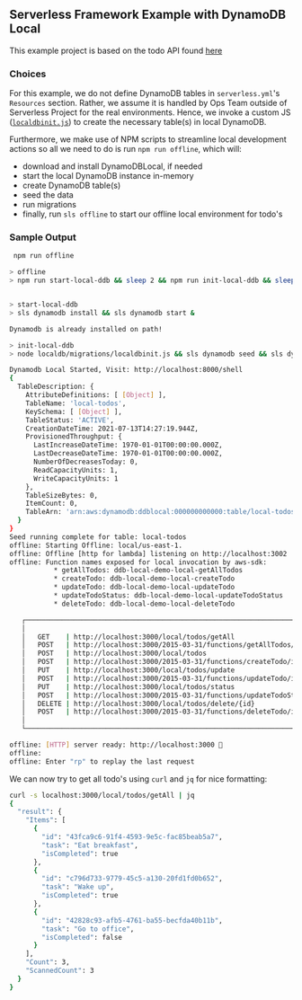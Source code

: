 ## Serverless Framework Example with DynamoDB Local

This example project is based on the todo API found [here](https://github.com/99x/serverless-react-boilerplate/tree/aws-react/api/todo)

### Choices

For this example, we do not define DynamoDB tables in `serverless.yml`'s `Resources` section. Rather, we assume it is handled by Ops Team outside of Serverless Project for the real environments. Hence, we invoke a custom JS ([`localdbinit.js`](localdb/migrations/localdbinit.js)) to create the necessary table(s) in local DynamoDB. 

Furthermore, we make use of NPM scripts to streamline local development actions so all we need to do is run `npm run offline`, 
which will: 
- download and install DynamoDBLocal, if needed
- start the local DynamoDB instance in-memory
- create DynamoDB table(s)
- seed the data
- run migrations
- finally, run `sls offline` to start our offline local environment for todo's

### Sample Output

``` bash
 npm run offline

> offline
> npm run start-local-ddb && sleep 2 && npm run init-local-ddb && sleep 2 && sls offline


> start-local-ddb
> sls dynamodb install && sls dynamodb start &

Dynamodb is already installed on path!

> init-local-ddb
> node localdb/migrations/localdbinit.js && sls dynamodb seed && sls dynamodb migrate

Dynamodb Local Started, Visit: http://localhost:8000/shell
{
  TableDescription: {
    AttributeDefinitions: [ [Object] ],
    TableName: 'local-todos',
    KeySchema: [ [Object] ],
    TableStatus: 'ACTIVE',
    CreationDateTime: 2021-07-13T14:27:19.944Z,
    ProvisionedThroughput: {
      LastIncreaseDateTime: 1970-01-01T00:00:00.000Z,
      LastDecreaseDateTime: 1970-01-01T00:00:00.000Z,
      NumberOfDecreasesToday: 0,
      ReadCapacityUnits: 1,
      WriteCapacityUnits: 1
    },
    TableSizeBytes: 0,
    ItemCount: 0,
    TableArn: 'arn:aws:dynamodb:ddblocal:000000000000:table/local-todos'
  }
}
Seed running complete for table: local-todos
offline: Starting Offline: local/us-east-1.
offline: Offline [http for lambda] listening on http://localhost:3002
offline: Function names exposed for local invocation by aws-sdk:
           * getAllTodos: ddb-local-demo-local-getAllTodos
           * createTodo: ddb-local-demo-local-createTodo
           * updateTodo: ddb-local-demo-local-updateTodo
           * updateTodoStatus: ddb-local-demo-local-updateTodoStatus
           * deleteTodo: ddb-local-demo-local-deleteTodo

   ┌──────────────────────────────────────────────────────────────────────────────────────┐
   │                                                                                      │
   │   GET    | http://localhost:3000/local/todos/getAll                                  │
   │   POST   | http://localhost:3000/2015-03-31/functions/getAllTodos/invocations        │
   │   POST   | http://localhost:3000/local/todos                                         │
   │   POST   | http://localhost:3000/2015-03-31/functions/createTodo/invocations         │
   │   PUT    | http://localhost:3000/local/todos/update                                  │
   │   POST   | http://localhost:3000/2015-03-31/functions/updateTodo/invocations         │
   │   PUT    | http://localhost:3000/local/todos/status                                  │
   │   POST   | http://localhost:3000/2015-03-31/functions/updateTodoStatus/invocations   │
   │   DELETE | http://localhost:3000/local/todos/delete/{id}                             │
   │   POST   | http://localhost:3000/2015-03-31/functions/deleteTodo/invocations         │
   │                                                                                      │
   └──────────────────────────────────────────────────────────────────────────────────────┘

offline: [HTTP] server ready: http://localhost:3000 🚀
offline:
offline: Enter "rp" to replay the last request

```
We can now try to get all todo's using `curl` and `jq` for nice formatting:
``` bash
curl -s localhost:3000/local/todos/getAll | jq
{
  "result": {
    "Items": [
      {
        "id": "43fca9c6-91f4-4593-9e5c-fac85beab5a7",
        "task": "Eat breakfast",
        "isCompleted": true
      },
      {
        "id": "c796d733-9779-45c5-a130-20fd1fd0b652",
        "task": "Wake up",
        "isCompleted": true
      },
      {
        "id": "42828c93-afb5-4761-ba55-becfda40b11b",
        "task": "Go to office",
        "isCompleted": false
      }
    ],
    "Count": 3,
    "ScannedCount": 3
  }
}
```
